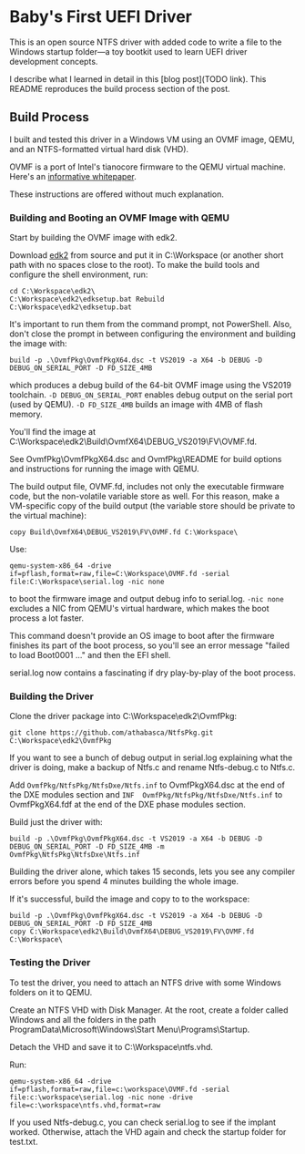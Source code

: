 # Baby's First UEFI Driver

This is an open source NTFS driver with added code to write a file to the Windows startup folder—a toy bootkit used to learn UEFI driver development concepts.

I describe what I learned in detail in this [blog post](TODO link). This README reproduces the build process section of the post.

## Build Process

I built and tested this driver in a Windows VM using an OVMF image, QEMU, and an NTFS-formatted virtual hard disk (VHD). 

OVMF is a port of Intel's tianocore firmware to the QEMU virtual machine. Here's an [informative whitepaper](https://www.linux-kvm.org/downloads/lersek/ovmf-whitepaper-c770f8c.txt).

These instructions are offered without much explanation.

### Building and Booting an OVMF Image with QEMU

Start by building the OVMF image with edk2.

Download [edk2](https://github.com/tianocore/edk2) from source and put it in C:\Workspace (or another short path with no spaces close to the root).
To make the build tools and configure the shell environment, run:
```
cd C:\Workspace\edk2\
C:\Workspace\edk2\edksetup.bat Rebuild
C:\Workspace\edk2\edksetup.bat
```
It's important to run them from the command prompt, not PowerShell. Also, don't close the prompt in between configuring the environment and building the image with:

```
build -p .\OvmfPkg\OvmfPkgX64.dsc -t VS2019 -a X64 -b DEBUG -D DEBUG_ON_SERIAL_PORT -D FD_SIZE_4MB
```
which produces a debug build of the 64-bit OVMF image using the VS2019 toolchain. `-D DEBUG_ON_SERIAL_PORT` enables debug output on the serial port (used by QEMU). `-D FD_SIZE_4MB` builds an image with 4MB of flash memory. 

You'll find the image at C:\Workspace\edk2\Build\OvmfX64\DEBUG_VS2019\FV\OVMF.fd.

See OvmfPkg\OvmfPkgX64.dsc and OvmfPkg\README for build options and instructions for running the image with QEMU.

The build output file, OVMF.fd, includes not only the executable firmware code, but the non-volatile variable store as well. For this reason, make a  VM-specific copy of the build output (the variable store should be private to the virtual machine):
```
copy Build\OvmfX64\DEBUG_VS2019\FV\OVMF.fd C:\Workspace\
```

Use:
```
qemu-system-x86_64 -drive if=pflash,format=raw,file=C:\Workspace\OVMF.fd -serial file:C:\Workspace\serial.log -nic none
```
to boot the firmware image and output debug info to serial.log. `-nic none` excludes a NIC from QEMU's virtual hardware, which makes the boot process a lot faster.

This command doesn't provide an OS image to boot after the firmware finishes its part of the boot process, so you'll see an error message "failed to load Boot0001 ..." and then the EFI shell.

serial.log now contains a fascinating if dry play-by-play of the boot process.

### Building the Driver

Clone the driver package into C:\Workspace\edk2\OvmfPkg:
```
git clone https://github.com/athabasca/NtfsPkg.git C:\Workspace\edk2\OvmfPkg
```

If you want to see a bunch of debug output in serial.log explaining what the driver is doing, make a backup of Ntfs.c and rename Ntfs-debug.c to Ntfs.c.

Add `OvmfPkg/NtfsPkg/NtfsDxe/Ntfs.inf` to OvmfPkgX64.dsc at the end of the DXE modules section  and `INF  OvmfPkg/NtfsPkg/NtfsDxe/Ntfs.inf` to OvmfPkgX64.fdf at the end of the DXE phase modules section.

Build just the driver with:
```
build -p .\OvmfPkg\OvmfPkgX64.dsc -t VS2019 -a X64 -b DEBUG -D DEBUG_ON_SERIAL_PORT -D FD_SIZE_4MB -m OvmfPkg\NtfsPkg\NtfsDxe\Ntfs.inf
```
Building the driver alone, which takes 15 seconds, lets you see any compiler errors before you spend 4 minutes building the whole image.

If it's successful, build the image and copy to to the workspace:
```
build -p .\OvmfPkg\OvmfPkgX64.dsc -t VS2019 -a X64 -b DEBUG -D DEBUG_ON_SERIAL_PORT -D FD_SIZE_4MB
copy C:\Workspace\edk2\Build\OvmfX64\DEBUG_VS2019\FV\OVMF.fd C:\Workspace\
```

### Testing the Driver

To test the driver, you need to attach an NTFS drive with some Windows folders on it to QEMU.

Create an NTFS VHD with Disk Manager. At the root, create a folder called Windows and all the folders in the path ProgramData\Microsoft\Windows\Start Menu\Programs\Startup.

Detach the VHD and save it to C:\Workspace\ntfs.vhd.

Run:
```
qemu-system-x86_64 -drive if=pflash,format=raw,file=c:\workspace\OVMF.fd -serial file:c:\workspace\serial.log -nic none -drive file=c:\workspace\ntfs.vhd,format=raw
```

If you used Ntfs-debug.c, you can check serial.log to see if the implant worked. Otherwise, attach the VHD again and check the startup folder for test.txt.